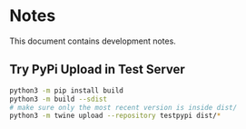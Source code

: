 # Notes

This document contains development notes.

## Try PyPi Upload in Test Server

```bash
python3 -m pip install build
python3 -m build --sdist
# make sure only the most recent version is inside dist/
python3 -m twine upload --repository testpypi dist/*
```
